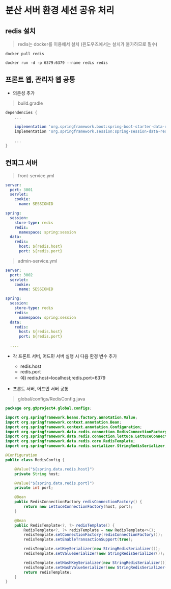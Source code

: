 # 분산 서버 환경 세션 공유 처리
## redis 설치

> redis는 docker를 이용해서 설치 (윈도우즈에서는 설치가 불가하므로 필수)

```
docker pull redis

docker run -d -p 6379:6379 --name redis redis
```

## 프론트 웹, 관리자 웹 공통 

- 의존성 추가

> build.gradle

```groovy
dependencies {
    ...
    
	implementation 'org.springframework.boot:spring-boot-starter-data-redis'
	implementation 'org.springframework.session:spring-session-data-redis'
    
    ...
}
```

## 컨피그 서버

> front-service.yml
```yaml
server:
  port: 3001
  servlet:
    cookie:
      name: SESSIONID

spring:
  session:
    store-type: redis
    redis:
      namespace: spring:session
  data:
    redis:
      host: ${redis.host}
      port: ${redis.port}

```

> admin-service.yml
```yaml
server:
  port: 3002
  servlet:
    cookie:
      name: SESSIONID

spring:
  session:
    store-type: redis
    redis:
      namespace: spring:session
  data:
    redis:
      host: ${redis.host}
      port: ${redis.port}

  ....
```

- 각 프론트 서버, 어드민 서버 실행 시 다음 환경 변수 추가 
  - redis.host
  - redis.port
  - 예) redis.host=localhost;redis.port=6379

- 프론트 서버, 어드민 서버 공통
> global/configs/RedisConfig.java

```java
package org.g9project4.global.configs;

import org.springframework.beans.factory.annotation.Value;
import org.springframework.context.annotation.Bean;
import org.springframework.context.annotation.Configuration;
import org.springframework.data.redis.connection.RedisConnectionFactory;
import org.springframework.data.redis.connection.lettuce.LettuceConnectionFactory;
import org.springframework.data.redis.core.RedisTemplate;
import org.springframework.data.redis.serializer.StringRedisSerializer;

@Configuration
public class RedisConfig {

    @Value("${spring.data.redis.host}")
    private String host;

    @Value("${spring.data.redis.port}")
    private int port;

    @Bean
    public RedisConnectionFactory redisConnectionFactory() {
        return new LettuceConnectionFactory(host, port);
    }

    @Bean
    public RedisTemplate<?, ?> redisTemplate() {
        RedisTemplate<?, ?> redisTemplate = new RedisTemplate<>();
        redisTemplate.setConnectionFactory(redisConnectionFactory());
        redisTemplate.setEnableTransactionSupport(true);

        redisTemplate.setKeySerializer(new StringRedisSerializer());
        redisTemplate.setValueSerializer(new StringRedisSerializer());

        redisTemplate.setHashKeySerializer(new StringRedisSerializer());
        redisTemplate.setHashValueSerializer(new StringRedisSerializer());
        return redisTemplate;
    }
}
```